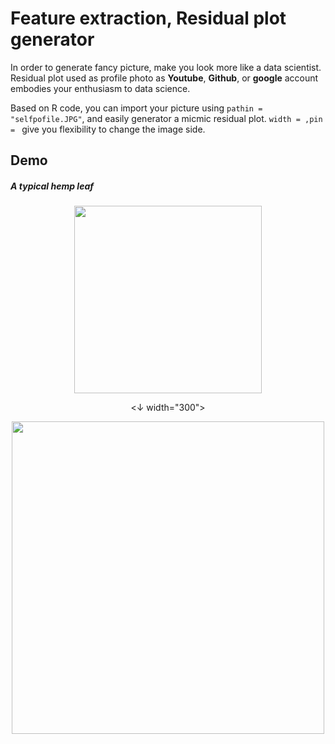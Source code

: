 # Feature extraction, Residual plot generator
In order to generate fancy picture, make you look more like a data scientist. Residual plot used as profile photo as **Youtube**, **Github**, or **google** account embodies your enthusiasm to data science. 

Based on R code, you can import your picture using `pathin = "selfpofile.JPG"`, and easily generator a micmic residual plot. `width = ,pin = ` give you flexibility to change the image side.

## Demo
##### A typical hemp leaf
<p align="center">
<img src="https://github.com/supermonk00/Curfew-project/blob/master/Image%20to%20residual%20plot%20generator/hempleaf.jpg" width="300">
</p>


<p align="center"> <&#8595;  width="300"></p>                 

<p align="center">
<img src="https://github.com/supermonk00/Curfew-project/blob/master/Image%20to%20residual%20plot%20generator/trans.hempleaf.jpeg" width="500">
</p>
